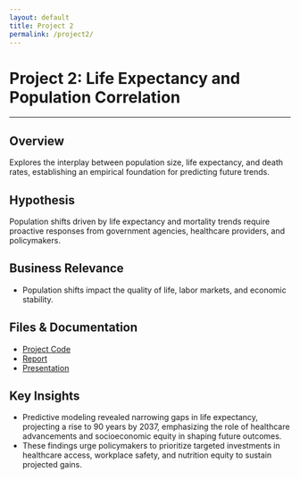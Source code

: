 ```yaml
---
layout: default
title: Project 2
permalink: /project2/
---
```


# Project 2: Life Expectancy and Population Correlation

---

<div class="project-detail-section">
    <h2>Overview</h2>
    <p>Explores the interplay between population size, life expectancy, and death rates, establishing an empirical foundation for predicting future trends.</p>
</div>

<div class="project-detail-section">
    <h2>Hypothesis</h2>
    <p>Population shifts driven by life expectancy and mortality trends require proactive responses from government agencies, healthcare providers, and policymakers. </p>
</div>

<div class="project-detail-section">
    <h2>Business Relevance</h2>
    <ul>
        <li>Population shifts impact the quality of life, labor markets, and economic stability.</li>
    </ul>
</div>

<div class="project-detail-section">
    <h2>Files & Documentation</h2>
    <ul>
        <li><a href="../project2/Project_2_Life_Expectancy.ipynb">Project Code</a></li>
        <li><a href="../project2/Project 2 Report.pdf">Report</a></li>
        <li><a href="../project2/Project 2 Presentation.pptx">Presentation</a></li>
    </ul>
</div>

<div class="project-detail-section">
    <h2>Key Insights</h2>
    <ul>
        <li>Predictive modeling revealed narrowing gaps in life expectancy, projecting a rise to 90 years by 2037, emphasizing the role of healthcare advancements and socioeconomic equity in shaping future outcomes.</li>
        <li>These findings urge policymakers to prioritize targeted investments in healthcare access, workplace safety, and nutrition equity to sustain projected gains.</li>
    </ul>
</div>
